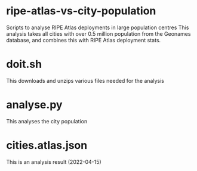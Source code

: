 # ripe-atlas-vs-city-population
Scripts to analyse RIPE Atlas deployments in large population centres
This analysis takes all cities with over 0.5 million population from the Geonames database, and combines this with RIPE Atlas deployment stats.

# doit.sh
This downloads and unzips various files needed for the analysis

# analyse.py
This analyses the city population

# cities.atlas.json
This is an analysis result (2022-04-15)
